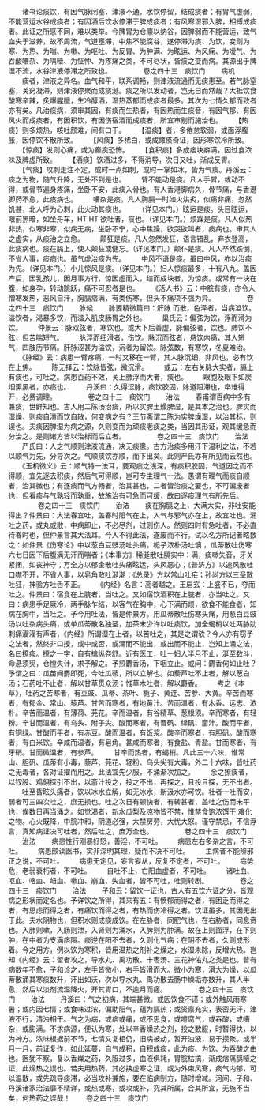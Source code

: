 <!-- { "loadSidebar": true } -->
　　诸书论痰饮，有因气脉闭塞，津液不通，水饮停留，结成痰者；有胃气虚弱，不能营运水谷成痰者；有因酒后饮水停滞于脾成痰者；有风寒湿邪入脾，相搏成痰者。此证之所感不同，难以类举。今脾胃为仓廪以纳谷，因脾弱而不能营运，致气血失于滋养，故不周流，气道壅滞，中焦不能腐谷，遂停滞为痰、为饮，变则为寒、为热、为喘、为嗽、为呕吐、为反胃、为肿满、为眩运、为风痫、为嗳气、为吞酸嘈杂、为嗝噎、为怔忡、为疼痛之类，不可尽状，皆痰之变而病。其源出于脾湿不流，水谷津液停滞之所致也。
　　
　　卷之四十三　痰饮门
　　病机
　　痰者，津液之异名。血气和平，联系调畅，则津液流通而无痰患至。若气脉窒塞，关窍凝滞，则津液停聚而成痰涎。痰之所以发动者，岂无自而然哉？大抵饮食酸寒辛辣，炙爆腥膻，生冷醇酒，湿热蒸郁而成痰者最多。其次为七情久郁而致者亦有矣。凡治痰病，须审其因，有痰而生热者，有因热而生痰音，有因气郁、有因风火而成痰者，有因积饮，有因伤宿酒而成痰者，所宜审别而施治也。
　　【热痰】则多烦热，咳吐颇难，间有口干。
　　【湿痰】者，多倦怠软弱，或面浮腹胀，因停饮不散所致。
　　【风痰】多稀白，或成瘫痪奇证，因形寒饮冷所致。
　　【惊痰】发则心痛，或为癫疾恐怖。
　　【食积痰】多成痞块癖满，因过食浓味及脾虚所致。
　　【酒痰】饮酒过多，不得消导，次日又吐，渐成反胃。
　　【气痰】攻刺走注不定，或时一点如刺，或时一掌如冰，皆为气痰。丹溪云：痰之为物，随气升降，无处不到是也。
　　臂不能动是痰。凡人手臂，或动不得，或骨节遍身疼痛，坐卧不安，此痰入骨也。有人香港脚病久，骨节痛，与香港脚药不愈，此痰病也。
　　嘈杂是痰。凡人胸膈一时如火烘炙，似痛非痛，忽然饥甚，北人呼为心刺，此火动其痰也。
　　（详见本门。）眩运是痰。头目眩运，眼前黑暗，如坐舟车，HT HT 欲吐者，痰也。（详见本门。）烦躁是痰。凡人似热非热，似寒非寒，似病无病，坐卧不宁，心中焦躁，欲哭欲叫者，痰病也。审其人之虚实，从痰治之立愈。
　　颠狂是痰。凡人忽然发狂，语言错乱，弃衣登高，此痰病也。痰在膈上，使人颠狂或健忘。（详见本门。）颠仆是痰。凡人卒然跌倒，不省人事，痰病也。虽气虚治痰为先。
　　中风不语是痰。虽曰中风，亦以治痰为先。（详见本门。）小儿惊风是痰。（详见本门。）妇人惊痰最多，十有八九。盖因产后，因乳孩儿，因月事方行，惊因虚而入，结而成块者，为惊痰。或常有一块在腹，如身孕，转动跳跃，痛不可忍者是也。
　　《活人书》云：中脘有痰，亦令人憎寒发热，恶风自汗，胸膈痞满，有类伤寒，但头不痛项不强为异。
　　
　　卷之四十三　痰饮门
　　脉候
　　脉要精微篇曰：肝脉 而散，色泽者，当病溢饮。溢饮者，渴暴多饮，而溢入肌皮肠胃之外也。
　　巢氏云：偏弦为饮，浮而滑为饮。
　　仲景云：脉双弦者，寒饮也。或大下后善虚，脉偏弦者，饮也。肺饮不弦，但苦喘短气。
　　脉浮而细滑者，伤饮。脉沉而弦者，悬饮内痛，其人短气，四肢历节痛。肝脉涩甚为溢饮，沉者为留饮。脉弦数，有寒饮，冬夏难治。
　　《脉经》云：病患一臂疼痛，一时又移在一臂，其人脉沉细，非风也，必有饮在上焦。
　　陈无择云：饮脉皆弦，微沉滑。
　　或云：左右关脉大实者，膈上有痰也，可吐之。病患百药不效，关上肺浮而大者，痰也。
　　眼胞及眼下如炭烟熏黑者，亦痰也。
　　丹溪曰：久得涩脉，痰饮胶固，脉道阻滞也，卒难得开，必费调理。
　　
　　卷之四十三　痰饮门
　　治法
　　春甫谓百病中多有兼痰，世鲜知也。古人用二陈汤治痰，所以实脾土燥脾湿，是其本之治也。脾实而湿燥，则痰自清而饮自散，何变病之有？王节斋谓二陈为实脾燥湿，以治其标，则误也。夫痰因脾湿为病之源，久则变而为顽痰老痰之类，当因其形证，观其缓急而分治之。是则诸方皆以治标而后立者。
　　
　　卷之四十三　痰饮门
　　治法
　　严氏曰：人之气顺则津液流通，决无痰患。古方治痰多用汗下温利之法，不若以顺气为先，分导次之。气顺痰饮亦顺，而下出矣。此则严氏亦有所见而云然也。
　　《玉机微义》云：顺气特一法耳，要观痰之浅深，有痰积胶固，气道因之而不得顺，宜先逐去积痰，然后气可得顺，岂可专主理气一法。愚谓有理气而痰自顺者，治其微也；有逐痰而气方畅者，治其甚也，二者皆治痰之要也，不可偏废者也，但看痰与气孰轻而孰重，故施治有可急而可缓，故曰逐痰理气有所先后。
　　
　　卷之四十三　痰饮门
　　治法
　　痰在胸膈之上，大满大实，非吐安能得出？仲景曰：大法春宜吐，盖春时阳气在上，人气与邪气亦在上，故宜吐也。涌吐之药，或丸或散，中病即止，不必尽剂，过则伤人。然则四时有急吐者，不必直待春时也，但仲景言其大法耳。今人不得此法，遂废而不行。试以名方所记者略数之：如仲景《伤寒论》中以葱白豆豉汤吐头痛，栀子浓朴汤吐懊 ，瓜蒂散吐伤寒六七日因下后腹满无汗而喘者；《本事方》稀涎散吐膈实中：满，痰嗽失音，牙关紧闭，如丧神守；万全方以郁金散吐头痛眩运，头风恶心；《普济方》以追风散吐口噤不开，不省人事，以皂角散吐涎潮；《总录》方以常山吐疟；孙尚方以三圣散吐狂，神验方吐舌不正。
　　《内经》名言：高者越之。王启玄：上盛不已，夺而吐之。仲景曰：宿食在上脘者，当吐之。又如宿饮酒积在上脘者，亦当吐之。又曰：病患手足厥冷，两手脉乍结，以客气在胸中，心下满而烦，欲食不能食者，知病在胸中，当吐之。予今用吐法，皆是仲景方。用瓜蒂散吐伤寒头痛，用葱白豆豉汤以吐杂病头痛，或单瓜蒂散名独圣，加茶末少许以吐痰饮，加全蝎梢以吐两胁肋刺痛濯濯有声者，《内经》所谓湿在上者，以苦吐之，其是之谓欤？今人亦有窃予之法者，然终非口授，或中或否，或涌而不能出，或出而不能止，岂知上涌之法，名曰撩痰。撩之一字，自有擒纵卷舒。近有医工，吐一妇人半月不止，涎至数斗，命悬须臾，仓惶失计，求予解之。予煎麝香汤，下咽立止。或问：麝香何如止吐？予谓之曰：瓜苗闻麝即死，今吐瓜蒂，所以立解也。如藜芦吐不止者，解以葱白汤；石药吐不止者，解以甘草贯众汤；惟草木吐者，解以麝香。
　　考之《本草》，吐药之苦寒者，有豆豉、瓜蒂、茶叶、栀子、黄连、苦参、大黄。辛苦而寒者，有郁金、常山、藜芦。甘苦而寒者，有地黄汁。苦而温者，有木香、远志、浓朴。辛苦而温者，有薄荷、芫花。辛而温者，有谷精草、葱根须。辛而寒者，有轻粉。辛甘而温者，有乌头、附子尖。酸而寒者，有晋矾、绿矾、齑汁。酸而平者，有铜绿。甘酸而平者，有赤豆。酸而温者，有饭浆。酸辛而寒者，有胆矾。酸而寒者，有白米饮。辛咸而温者，有皂角。甚咸而寒者，有食盐、青盐。甘而寒者，有牙硝。甘而微温者，有参芦。
　　甘辛而热者，有蝎梢。凡此三十六味，惟常山、胆矾、瓜蒂有小毒，藜芦、芫花、轻粉、乌头尖有大毒，外二十六味，皆吐药之无毒者，各对证擢而用之。此法宜先少服，不涌渐次加之。
　　余之撩痰者，以钗股、鸡翎探引不出，以齑汁投之，投之不出，再探之，且投且探，无不出者。
　　吐至昏眩头痛者，饮以冰水立解，如无冰水，新汲水亦可饮。壮者一吐而安，弱者可三四次吐之，庶无损也。吐之次日有顿快者，有转甚者，盖吐之伤而未平也，俟数日再当涌之。如觉渴者，新水瓜梨及凉物皆不禁，惟禁食饱浓馔干 难化之物。心火既降，中脘冲和，阴道必强，大禁房劳，大忧大怒。谨守禁忌，不信浮言，真知病证决可吐者，然后吐之，庶万全也。
　　
　　卷之四十三　痰饮门
　　治法
　　病患性行刚暴好怒，善淫，不可吐。
　　病患左右多杂之言，不可吐。
　　病患颇读医书，实非深明其理，疑而不决不可吐。
　　主病者不能辨邪正之说，不可吐。
　　病患无定见，妄言妄从，反复不定者，不可吐。
　　病势 危，老弱衰朽者，不可吐。
　　自吐不止，亡阳血虚者，不可吐。
　　诸吐血、呕血、咯血、衄血、嗽血、崩血、失血者，皆不可吐，吐则转剧。
　　
　　卷之四十三　痰饮门
　　治法
　　子和云：留饮一证也，古人有五饮六证之分，皆观病之形状而定名也。予详饮之所得，其来有五：有愤郁而得之者，有困乏而得之者，有思虑而得之者，有痛饮而得之者，有热而伤冷得之者。饮证虽多，其因无出于此。夫水阴物也，但积水则成痰成饮。在左胁者，同肥气也，在右胁者，同息贲也。入肺则嗽，入肠则泄，入肾则为涌水，入脾则为肿满。故在上则面浮，在下则 肿，在中者为支满痞隔。痰逆在阳不去者，久则化气病；在阴不去者，久则成形着。今之用方，例以饮为寒积，皆用温热之剂补之燥之，水湿未除，反增大热。岂知《内经》云：留者攻之，导水丸、禹功散、十枣汤、三花神佑丸之类是也。昔有病数年不愈，子和诊之，左手皆微小，右手皆滑而大。微小为寒，滑大为燥，以瓜蒂散涌其寒痰数升，汗出如沃，次以导水丸、禹功散去肠中燥垢亦数升，其人半愈，然后以淡剂流湿降火，开其胃口，不逾月而瘥。
　　
　　卷之四十三　痰饮门
　　治法
　　丹溪曰：气之初病，其端甚微。或因饮食不谨；或外触风雨寒暑；或内因七情；或食味过浓，偏助阳气，蕴为膈热；或资禀充实，表密无汗，津液不行，清浊相干。气之为病，或痞或痛，或不思食，或噫腐气，或吞酸，或嘈杂，或膨满。不求病源，便认为寒，处以辛香燥热之剂，投之数服，时暂得快，以为神方。浓味根据前不节，七情又复相仍，旧病被劫，暂开浊液，易于攒聚。或半月一月，前证复作，如此延蔓，自气成积，自积成痰，此为痰、为饮、为吞酸之由也。医犹不察，复以香燥之药，久服过多，血液俱耗，胃脘枯搞，渐成痞痛膈噎之证，此燥热之误也。若夫用热药，其必挟虚寒之证，或为外束风寒，痰气内郁，可以温散，或先疏导痰滞，必当攻补兼施，要在临病制方，随时增减。河间、子和、丹溪诸家治法靡不精详，或热或寒，或攻或补，究其所属，合其所宜，无施不当矣，何热药之误哉！
　　卷之四十三　痰饮门
